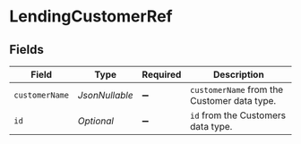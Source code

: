 # LendingCustomerRef


## Fields

| Field                                       | Type                                        | Required                                    | Description                                 |
| ------------------------------------------- | ------------------------------------------- | ------------------------------------------- | ------------------------------------------- |
| `customerName`                              | *JsonNullable<String>*                      | :heavy_minus_sign:                          | `customerName` from the Customer data type. |
| `id`                                        | *Optional<String>*                          | :heavy_minus_sign:                          | `id` from the Customers data type.          |